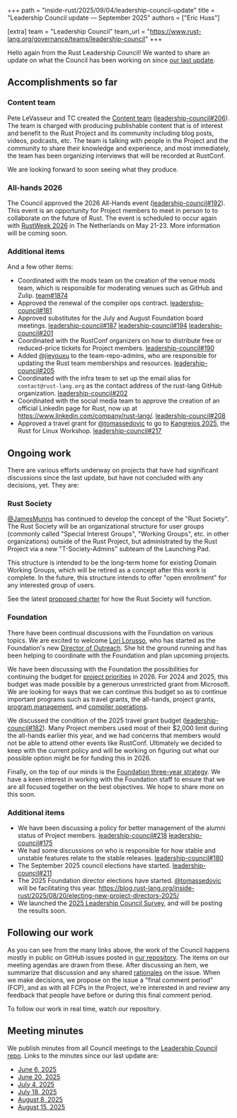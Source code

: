 +++
path = "inside-rust/2025/09/04/leadership-council-update"
title = "Leadership Council update — September 2025"
authors = ["Eric Huss"]

[extra]
team = "Leadership Council"
team_url = "https://www.rust-lang.org/governance/teams/leadership-council"
+++

Hello again from the Rust Leadership Council! We wanted to share an update on what the Council has been working on since [our last update][update].

[update]: https://blog.rust-lang.org/inside-rust/2025/06/11/leadership-council-update/

## Accomplishments so far

### Content team

Pete LeVasseur and TC created the [Content team](https://www.rust-lang.org/governance/teams/launching-pad#team-content) ([leadership-council#206](https://github.com/rust-lang/leadership-council/issues/206)). The team is charged with producing publishable content that is of interest and benefit to the Rust Project and its community including blog posts, videos, podcasts, etc. The team is talking with people in the Project and the community to share their knowledge and experience, and most immediately, the team has been organizing interviews that will be recorded at RustConf.

We are looking forward to soon seeing what they produce.

### All-hands 2026

The Council approved the 2026 All-Hands event ([leadership-council#192](https://github.com/rust-lang/leadership-council/issues/192)). This event is an opportunity for Project members to meet in person to to collaborate on the future of Rust. The event is scheduled to occur again with [RustWeek 2026](https://2026.rustweek.org/) in The Netherlands on May 21-23. More information will be coming soon.

### Additional items

And a few other items:

- Coordinated with the mods team on the creation of the venue mods team, which is responsible for moderating venues such as GitHub and Zulip. [team#1874](https://github.com/rust-lang/team/pull/1874)
- Approved the renewal of the compiler ops contract. [leadership-council#181](https://github.com/rust-lang/leadership-council/issues/181)
- Approved substitutes for the July and August Foundation board meetings. [leadership-council#187](https://github.com/rust-lang/leadership-council/issues/187) [leadership-council#194](https://github.com/rust-lang/leadership-council/issues/194) [leadership-council#201](https://github.com/rust-lang/leadership-council/issues/201)
- Coordinated with the RustConf organizers on how to distribute free or reduced-price tickets for Project members. [leadership-council#190](https://github.com/rust-lang/leadership-council/issues/190)
- Added [@jieyouxu](https://github.com/jieyouxu) to the team-repo-admins, who are responsible for updating the Rust team memberships and resources. [leadership-council#205](https://github.com/rust-lang/leadership-council/issues/205)
- Coordinated with the infra team to set up the email alias for `contact@rust-lang.org` as the contact address of the rust-lang GitHub organization. [leadership-council#202](https://github.com/rust-lang/leadership-council/issues/202)
- Coordinated with the social media team to approve the creation of an official LinkedIn page for Rust, now up at <https://www.linkedin.com/company/rust-lang/>. [leadership-council#208](https://github.com/rust-lang/leadership-council/issues/208)
- Approved a travel grant for [@tomassedovic](https://github.com/tomassedovic) to go to [Kangrejos 2025](https://kangrejos.com/), the Rust for Linux Workshop. [leadership-council#217](https://github.com/rust-lang/leadership-council/issues/217)

## Ongoing work

There are various efforts underway on projects that have had significant discussions since the last update, but have not concluded with any decisions, yet.
They are:

### Rust Society

[@JamesMunns](https://github.com/jamesmunns) has continued to develop the concept of the "Rust Society". The Rust Society will be an organizational structure for user groups (commonly called "Special Interest Groups", "Working Groups", etc. in other organizations) outside of the Rust Project, but administrated by the Rust Project via a new "T-Society-Admins" subteam of the Launching Pad.

This structure is intended to be the long-term home for existing Domain Working Groups, which will be retired as a concept after this work is complete. In the future, this structure intends to offer "open enrollment" for any interested group of users.

See the latest [proposed charter](https://github.com/rust-lang/leadership-council/issues/159#issuecomment-3237633417) for how the Rust Society will function.

### Foundation

There have been continual discussions with the Foundation on various topics. We are excited to welcome [Lori Lorusso](https://github.com/LoriLorusso), who has started as the Foundation's new [Director of Outreach](https://rustfoundation.org/media/welcoming-lori-lorusso-the-rust-foundations-new-director-of-outreach/). She hit the ground running and has been helping to coordinate with the Foundation and plan upcoming projects.

We have been discussing with the Foundation the possibilities for continuing the budget for [project priorities](https://github.com/rust-lang/leadership-council/issues/183) in 2026. For 2024 and 2025, this budget was made possible by a generous unrestricted grant from Microsoft. We are looking for ways that we can continue this budget so as to continue important programs such as travel grants, the all-hands, project grants, [program management](https://github.com/rust-lang/leadership-council/issues/151), and [compiler operations](https://github.com/rust-lang/leadership-council/issues/181).

We discussed the condition of the 2025 travel grant budget ([leadership-council#182](https://github.com/rust-lang/leadership-council/issues/182)). Many Project members used most of their $2,000 limit during the all-hands earlier this year, and we had concerns that members would not be able to attend other events like RustConf. Ultimately we decided to keep with the current policy and will be working on figuring out what our possible option might be for funding this in 2026.

Finally, on the top of our minds is the [Foundation three-year strategy](https://github.com/rust-lang/leadership-council/issues/197). We have a keen interest in working with the Foundation staff to ensure that we are all focused together on the best objectives. We hope to share more on this soon.

### Additional items

- We have been discussing a policy for better management of the alumni status of Project members. [leadership-council#218](https://github.com/rust-lang/leadership-council/pull/218) [leadership-council#175](https://github.com/rust-lang/leadership-council/issues/175)
- We had some discussions on who is responsible for how stable and unstable features relate to the stable releases. [leadership-council#180](https://github.com/rust-lang/leadership-council/issues/180)
- The September 2025 council elections have started. [leadership-council#211](https://github.com/rust-lang/leadership-council/issues/211)
- The 2025 Foundation director elections have started. [@tomassedovic](https://github.com/tomassedovic) will be facilitating this year. <https://blog.rust-lang.org/inside-rust/2025/08/20/electing-new-project-directors-2025/>
- We launched the [2025 Leadership Council Survey](https://blog.rust-lang.org/inside-rust/2025/06/30/2025-leadership-council-survey/), and will be posting the results soon.

## Following our work

As you can see from the many links above, the work of the Council happens mostly in public on GitHub issues posted in [our repository](https://github.com/rust-lang/leadership-council/issues). The items on our meeting agendas are drawn from these. After discussing an item, we summarize that discussion and any shared [rationales](https://aturon.github.io/tech/2018/05/25/listening-part-1/) on the issue. When we make decisions, we propose on the issue a "final comment period" (FCP), and as with all FCPs in the Project, we're interested in and review any feedback that people have before or during this final comment period.

To follow our work in real time, watch our repository.

## Meeting minutes

We publish minutes from all Council meetings to the [Leadership Council repo][minutes]. Links to the minutes since our last update are:

* [June 6, 2025](https://github.com/rust-lang/leadership-council/blob/main/minutes/sync-meeting/2025-06-06.md)
* [June 20, 2025](https://github.com/rust-lang/leadership-council/blob/main/minutes/sync-meeting/2025-06-20.md)
* [July 4, 2025](https://github.com/rust-lang/leadership-council/blob/main/minutes/sync-meeting/2025-07-04.md)
* [July 18, 2025](https://github.com/rust-lang/leadership-council/blob/main/minutes/sync-meeting/2025-07-18.md)
* [August 8, 2025](https://github.com/rust-lang/leadership-council/blob/main/minutes/sync-meeting/2025-08-08.md)
* [August 15, 2025](https://github.com/rust-lang/leadership-council/blob/main/minutes/sync-meeting/2025-08-15.md)

[minutes]: https://github.com/rust-lang/leadership-council/tree/main/minutes
